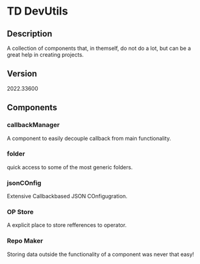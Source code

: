 # TD DevUtils

## Description
A collection of components that, in themself, do not do a lot, but can be a great help in creating projects.

## Version
2022.33600

## Components
### callbackManager
A component to easily decouple callback from main functionality.

### folder
quick access to some of the most generic folders.

### jsonCOnfig
Extensive Callbackbased JSON COnfigugration.

### OP Store
A explicit place to store refferences to operator.

### Repo Maker
Storing data outside the functionality of a component was never that easy!
